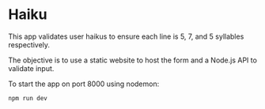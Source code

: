 # Haiku

This app validates user haikus to ensure each line is 5, 7, and 5 syllables respectively.

The objective is to use a static website to host the form and a Node.js API to validate input.

To start the app on port 8000 using nodemon:

```
npm run dev
```
